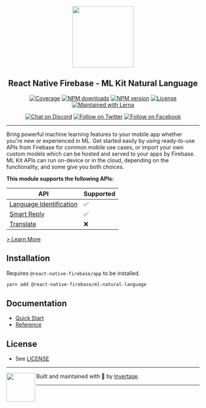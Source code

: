 <p align="center">
  <a href="https://rnfirebase.io">
    <img width="160px" src="https://i.imgur.com/JIyBtKW.png"><br/>
  </a>
  <h2 align="center">React Native Firebase - ML Kit Natural Language</h2>
</p>

<p align="center">
  <a href="https://api.rnfirebase.io/coverage/ml-natural-language/detail"><img src="https://api.rnfirebase.io/coverage/ml-natural-language/badge?style=flat-square" alt="Coverage"></a>
  <a href="https://www.npmjs.com/package/@react-native-firebase/ml-natural-language"><img src="https://img.shields.io/npm/dm/@react-native-firebase/ml-natural-language.svg?style=flat-square" alt="NPM downloads"></a>
  <a href="https://www.npmjs.com/package/@react-native-firebase/ml-natural-language"><img src="https://img.shields.io/npm/v/@react-native-firebase/ml-natural-language.svg?style=flat-square" alt="NPM version"></a>
  <a href="/LICENSE"><img src="https://img.shields.io/npm/l/react-native-firebase.svg?style=flat-square" alt="License"></a>
  <a href="https://lerna.js.org/"><img src="https://img.shields.io/badge/maintained%20with-lerna-cc00ff.svg?style=flat-square" alt="Maintained with Lerna"></a>
</p>

<p align="center">
  <a href="https://invertase.link/discord"><img src="https://img.shields.io/discord/295953187817521152.svg?style=flat-square&colorA=7289da&label=Chat%20on%20Discord" alt="Chat on Discord"></a>
  <a href="https://twitter.com/rnfirebase"><img src="https://img.shields.io/twitter/follow/rnfirebase.svg?style=flat-square&colorA=1da1f2&colorB=&label=Follow%20on%20Twitter" alt="Follow on Twitter"></a>
  <a href="https://www.facebook.com/groups/rnfirebase"><img src="https://img.shields.io/badge/Follow%20on%20Facebook-4172B8?logo=facebook&style=flat-square&logoColor=fff" alt="Follow on Facebook"></a>
</p>

---

Bring powerful machine learning features to your mobile app whether you're new or experienced in ML. Get started easily by using ready-to-use APIs from Firebase for common mobile use cases, or import your own custom models which can be hosted and served to your apps by Firebase. ML Kit APIs can run on-device or in the cloud, depending on the functionality, and some give you both choices.

**This module supports the following APIs:**

| API                                 | Supported |
|-------------------------------------|-----------|
| [Language Identification](https://firebase.google.com/docs/ml-kit/identify-languages)             | ✅        |
| [Smart Reply](https://firebase.google.com/docs/ml-kit/generate-smart-replies)                         | ✅        |
| [Translate](https://firebase.google.com/docs/ml-kit/translation)                           | ❌        |


[> Learn More](https://firebase.google.com/products/ml-kit/)

## Installation

Requires `@react-native-firebase/app` to be installed.

```bash
yarn add @react-native-firebase/ml-natural-language
```

## Documentation

- [Quick Start](https://rnfirebase.io/ml-natural-language/usage)
- [Reference](https://rnfirebase.io/reference/ml-natural-language)

## License

- See [LICENSE](/LICENSE)

---

<p>
  <img align="left" width="75px" src="https://static.invertase.io/assets/invertase-logo-small.png">
  <p align="left">
    Built and maintained with 💛 by <a href="https://invertase.io">Invertase</a>.
  </p>
</p>

---

